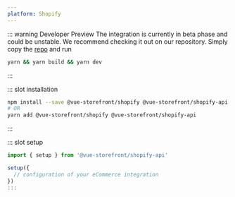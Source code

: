 ```yaml
---
platform: Shopify
---
```


::: warning Developer Preview 
The integration is currently in beta phase and could be unstable. We recommend checking it out on our repository. 
Simply copy the [repo](https://github.com/vuestorefront/shopify) and run
```bash
yarn && yarn build && yarn dev
```
:::

<IncludeContent content-key="getting-started" />

<!-- Installation command -->
::: slot installation
```bash
npm install --save @vue-storefront/shopify @vue-storefront/shopify-api
# OR
yarn add @vue-storefront/shopify @vue-storefront/shopify-api
```
:::

::: slot setup
```js
import { setup } from '@vue-storefront/shopify-api'

setup({
  // configuration of your eCommerce integration
})
:::

